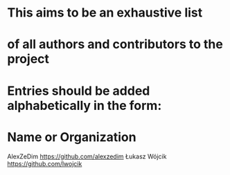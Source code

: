 # This aims to be an exhaustive list
# of all authors and contributors to the project

# Entries should be added alphabetically in the form:
# Name or Organization <optional email address OR website URL>

AlexZeDim <https://github.com/alexzedim>
Łukasz Wójcik <https://github.com/lwojcik>
